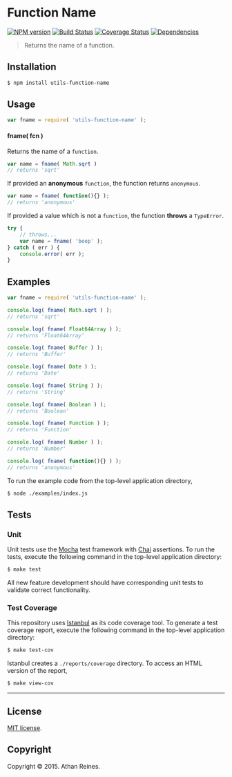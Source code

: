 Function Name
===
[![NPM version][npm-image]][npm-url] [![Build Status][travis-image]][travis-url] [![Coverage Status][codecov-image]][codecov-url] [![Dependencies][dependencies-image]][dependencies-url]

> Returns the name of a function.


## Installation

``` bash
$ npm install utils-function-name
```


## Usage

``` javascript
var fname = require( 'utils-function-name' );
```

#### fname( fcn )

Returns the name of a `function`.

``` javascript
var name = fname( Math.sqrt )
// returns 'sqrt'
```

If provided an __anonymous__ `function`, the function returns `anonymous`.

``` javascript
var name = fname( function(){} );
// returns 'anonymous'
```

If provided a value which is not a `function`, the function __throws__ a `TypeError`.

``` javascript
try {
	// throws...
	var name = fname( 'beep' );
} catch ( err ) {
	console.error( err );
}
```


## Examples

``` javascript
var fname = require( 'utils-function-name' );

console.log( fname( Math.sqrt ) );
// returns 'sqrt'

console.log( fname( Float64Array ) );
// returns 'Float64Array'

console.log( fname( Buffer ) );
// returns 'Buffer'

console.log( fname( Date ) );
// returns 'Date'

console.log( fname( String ) );
// returns 'String'

console.log( fname( Boolean ) );
// returns 'Boolean'

console.log( fname( Function ) );
// returns 'Function'

console.log( fname( Number ) );
// returns 'Number'

console.log( fname( function(){} ) );
// returns 'anonymous'
```

To run the example code from the top-level application directory,

``` bash
$ node ./examples/index.js
```


## Tests

### Unit

Unit tests use the [Mocha](http://mochajs.org/) test framework with [Chai](http://chaijs.com) assertions. To run the tests, execute the following command in the top-level application directory:

``` bash
$ make test
```

All new feature development should have corresponding unit tests to validate correct functionality.


### Test Coverage

This repository uses [Istanbul](https://github.com/gotwarlost/istanbul) as its code coverage tool. To generate a test coverage report, execute the following command in the top-level application directory:

``` bash
$ make test-cov
```

Istanbul creates a `./reports/coverage` directory. To access an HTML version of the report,

``` bash
$ make view-cov
```


---
## License

[MIT license](http://opensource.org/licenses/MIT).


## Copyright

Copyright &copy; 2015. Athan Reines.


[npm-image]: http://img.shields.io/npm/v/utils-function-name.svg
[npm-url]: https://npmjs.org/package/utils-function-name

[travis-image]: http://img.shields.io/travis/kgryte/utils-function-name/master.svg
[travis-url]: https://travis-ci.org/kgryte/utils-function-name

[codecov-image]: https://img.shields.io/codecov/c/github/kgryte/utils-function-name/master.svg
[codecov-url]: https://codecov.io/github/kgryte/utils-function-name?branch=master

[dependencies-image]: http://img.shields.io/david/kgryte/utils-function-name.svg
[dependencies-url]: https://david-dm.org/kgryte/utils-function-name

[dev-dependencies-image]: http://img.shields.io/david/dev/kgryte/utils-function-name.svg
[dev-dependencies-url]: https://david-dm.org/dev/kgryte/utils-function-name

[github-issues-image]: http://img.shields.io/github/issues/kgryte/utils-function-name.svg
[github-issues-url]: https://github.com/kgryte/utils-function-name/issues
